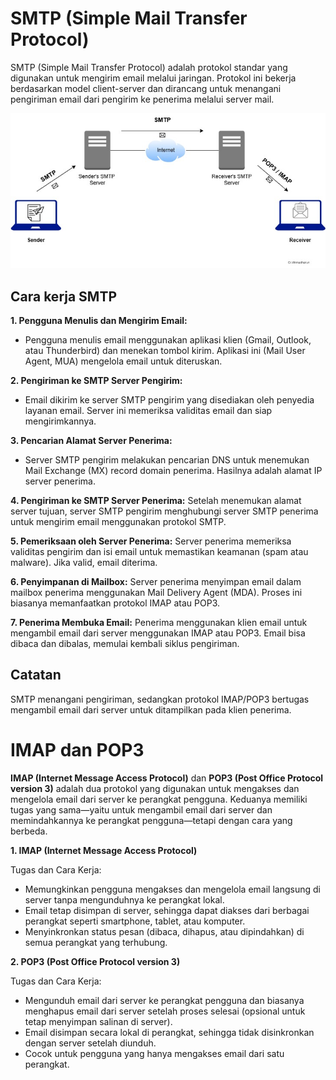 # SMTP (Simple Mail Transfer Protocol)

SMTP (Simple Mail Transfer Protocol) adalah protokol standar yang digunakan untuk mengirim email melalui jaringan. Protokol ini bekerja berdasarkan model client-server dan dirancang untuk menangani pengiriman email dari pengirim ke penerima melalui server mail.

<p align="center">
  <img src="./assets/ilustrasi_smtp.jpg" alt="Cara Kerja SMTP">
</p>

## Cara kerja SMTP

**1. Pengguna Menulis dan Mengirim Email:**
-   Pengguna menulis email menggunakan aplikasi klien (Gmail, Outlook, atau Thunderbird) dan menekan tombol kirim. Aplikasi ini (Mail User Agent, MUA) mengelola email untuk diteruskan.

**2. Pengiriman ke SMTP Server Pengirim:**
-   Email dikirim ke server SMTP pengirim yang disediakan oleh penyedia layanan email. Server ini memeriksa validitas email dan siap mengirimkannya.

**3. Pencarian Alamat Server Penerima:**
-   Server SMTP pengirim melakukan pencarian DNS untuk menemukan Mail Exchange (MX) record domain penerima. Hasilnya adalah alamat IP server penerima.

**4. Pengiriman ke SMTP Server Penerima:**
Setelah menemukan alamat server tujuan, server SMTP pengirim menghubungi server SMTP penerima untuk mengirim email menggunakan protokol SMTP.

**5. Pemeriksaan oleh Server Penerima:**
Server penerima memeriksa validitas pengirim dan isi email untuk memastikan keamanan (spam atau malware). Jika valid, email diterima.

**6. Penyimpanan di Mailbox:**
Server penerima menyimpan email dalam mailbox penerima menggunakan Mail Delivery Agent (MDA). Proses ini biasanya memanfaatkan protokol IMAP atau POP3.

**7. Penerima Membuka Email:**
Penerima menggunakan klien email untuk mengambil email dari server menggunakan IMAP atau POP3. Email bisa dibaca dan dibalas, memulai kembali siklus pengiriman.

## Catatan
SMTP menangani pengiriman, sedangkan protokol IMAP/POP3 bertugas mengambil email dari server untuk ditampilkan pada klien penerima.


# IMAP dan POP3

**IMAP (Internet Message Access Protocol)** dan **POP3 (Post Office Protocol version 3)** adalah dua protokol yang digunakan untuk mengakses dan mengelola email dari server ke perangkat pengguna. Keduanya memiliki tugas yang sama—yaitu untuk mengambil email dari server dan memindahkannya ke perangkat pengguna—tetapi dengan cara yang berbeda.

**1. IMAP (Internet Message Access Protocol)**

Tugas dan Cara Kerja:
-   Memungkinkan pengguna mengakses dan mengelola email langsung di server tanpa mengunduhnya ke perangkat lokal.
-   Email tetap disimpan di server, sehingga dapat diakses dari berbagai perangkat seperti smartphone, tablet, atau komputer.
-   Menyinkronkan status pesan (dibaca, dihapus, atau dipindahkan) di semua perangkat yang terhubung.

**2. POP3 (Post Office Protocol version 3)**

Tugas dan Cara Kerja:
-   Mengunduh email dari server ke perangkat pengguna dan biasanya menghapus email dari server setelah proses selesai (opsional untuk tetap menyimpan salinan di server).
-   Email disimpan secara lokal di perangkat, sehingga tidak disinkronkan dengan server setelah diunduh.
-   Cocok untuk pengguna yang hanya mengakses email dari satu perangkat.